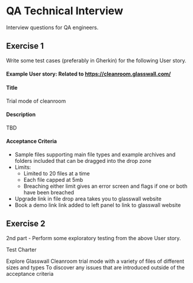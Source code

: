 # QA Technical Interview
Interview questions for QA engineers.

## Exercise 1
Write some test cases (preferably in Gherkin) for the following User story.

#### Example User story: Related to https://cleanroom.glasswall.com/
#### Title
Trial mode of cleanroom

#### Description
TBD

#### Acceptance Criteria
- Sample files supporting main file types and example archives and folders included that can be dragged into the drop zone
- Limits:
  - Limited to 20 files at a time
  - Each file capped at 5mb
  - Breaching either limit gives an error screen and flags if one or both have been breached
- Upgrade link in file drop area takes you to glasswall website
- Book a demo link link added to left panel to link to glasswall website


## Exercise 2
2nd part - Perform some exploratory testing from the above User story.

Test Charter

Explore Glasswall Cleanroom trial mode
with a variety of files of different sizes and types
To discover any issues that are introduced outside of the acceptance criteria
